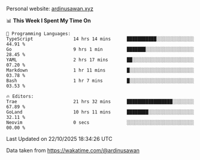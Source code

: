 Personal website: [ardinusawan.xyz](https://ardinusawan.xyz)

<!--START_SECTION:waka-->
📊 **This Week I Spent My Time On** 

```text
💬 Programming Languages: 
TypeScript               14 hrs 14 mins      ███████████░░░░░░░░░░░░░░   44.91 % 
Go                       9 hrs 1 min         ███████░░░░░░░░░░░░░░░░░░   28.45 % 
YAML                     2 hrs 17 mins       ██░░░░░░░░░░░░░░░░░░░░░░░   07.20 % 
Markdown                 1 hr 11 mins        █░░░░░░░░░░░░░░░░░░░░░░░░   03.78 % 
Bash                     1 hr 7 mins         █░░░░░░░░░░░░░░░░░░░░░░░░   03.53 % 

🔥 Editors: 
Trae                     21 hrs 32 mins      █████████████████░░░░░░░░   67.89 % 
GoLand                   10 hrs 11 mins      ████████░░░░░░░░░░░░░░░░░   32.11 % 
Neovim                   0 secs              ░░░░░░░░░░░░░░░░░░░░░░░░░   00.00 % 
```


 Last Updated on 22/10/2025 18:34:26 UTC
<!--END_SECTION:waka-->
Data taken from https://wakatime.com/@ardinusawan
